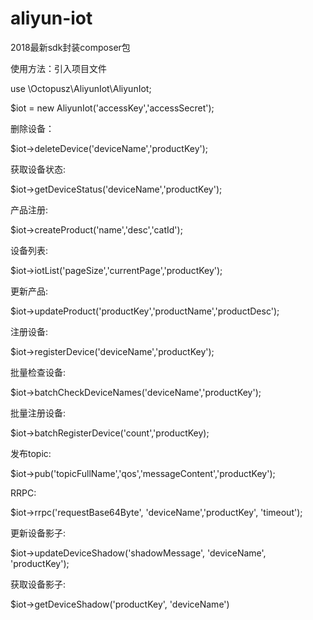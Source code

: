 # aliyun-iot
2018最新sdk封装composer包


使用方法：引入项目文件

use \Octopusz\AliyunIot\AliyunIot;

$iot = new AliyunIot('accessKey','accessSecret');

删除设备：

$iot->deleteDevice('deviceName','productKey');

获取设备状态:

$iot->getDeviceStatus('deviceName','productKey');

产品注册:

$iot->createProduct('name','desc','catId');

设备列表:

$iot->iotList('pageSize','currentPage','productKey');

更新产品:

$iot->updateProduct('productKey','productName','productDesc');

注册设备:

$iot->registerDevice('deviceName','productKey');

批量检查设备:

$iot->batchCheckDeviceNames('deviceName','productKey');

批量注册设备:

$iot->batchRegisterDevice('count','productKey);

发布topic:

$iot->pub('topicFullName','qos','messageContent','productKey');

RRPC:

$iot->rrpc('requestBase64Byte', 'deviceName','productKey', 'timeout');

更新设备影子:

$iot->updateDeviceShadow('shadowMessage', 'deviceName', 'productKey');

获取设备影子:

$iot->getDeviceShadow('productKey', 'deviceName')